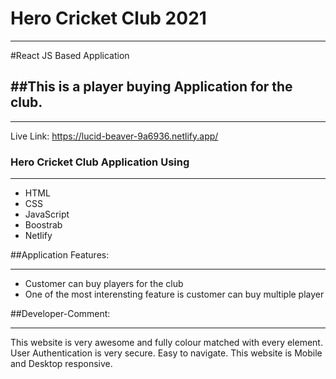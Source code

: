 # Hero Cricket Club 2021
<hr/>

#React JS Based Application

## ##This is a player buying Application for the club.
<hr/>

Live Link: https://lucid-beaver-9a6936.netlify.app/

### Hero Cricket Club Application Using
<hr/>
<ul>
  <li>HTML</li>
  <li>CSS</li>
  <li>JavaScript </li>
  <li>Boostrab</li>
  <li>Netlify</li>
</ul>

##Application Features:
<hr/>
<ul>
  <li>Customer can buy players for the club </li>
  <li>One of the most interensting feature is customer can buy multiple player</li>
</ul>
##Developer-Comment:
<hr/>
<p>This website is very awesome and fully colour matched with every element. User Authentication is very secure. Easy to navigate. This website is Mobile and Desktop responsive.</p>
